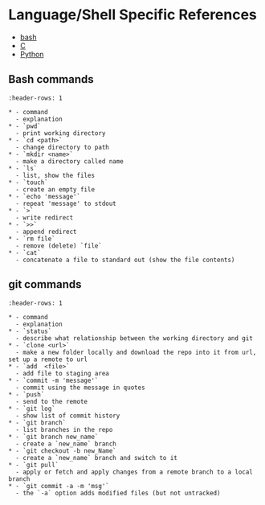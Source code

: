 # Language/Shell Specific References

- [bash](https://www.gnu.org/software/bash/manual/bash.html)
- [C](https://www.gnu.org/software/gnu-c-manual/gnu-c-manual.html)
- [Python](https://docs.python.org/3/)
<!-- - [Pandas](https://pandas.pydata.org/)
- [Matplotlib](https://matplotlib.org/)
- [Seaborn](https://seaborn.pydata.org/) -->
<!-- - [Sci-kit Learn](https://scikit-learn.org/stable/) -->

## Bash commands


```{list-table}
:header-rows: 1

* - command
  - explanation
* - `pwd`
  - print working directory
* - `cd <path>`
  - change directory to path
* - `mkdir <name>`
  - make a directory called name
* - `ls`
  - list, show the files
* - `touch`
  - create an empty file
* - `echo 'message'`
  - repeat 'message' to stdout
* - `>`
  - write redirect
* - `>>`
  - append redirect
* - `rm file`
  - remove (delete) `file`
* - `cat`
  - concatenate a file to standard out (show the file contents)
```

## git commands
```{list-table}
:header-rows: 1

* - command
  - explanation
* - `status`
  - describe what relationship between the working directory and git
* - `clone <url>`
  - make a new folder locally and download the repo into it from url, set up a remote to url
* - `add  <file>`
  - add file to staging area
* - `commit -m 'message'`
  - commit using the message in quotes
* - `push`
  - send to the remote
* - `git log`
  - show list of commit history
* - `git branch`
  - list branches in the repo
* - `git branch new_name`
  - create a `new_name` branch
* - `git checkout -b new_Name`
  - create a `new_name` branch and switch to it
* - `git pull`
  - apply or fetch and apply changes from a remote branch to a local branch
* - `git commit -a -m 'msg'`
  - the `-a` option adds modified files (but not untracked)
```